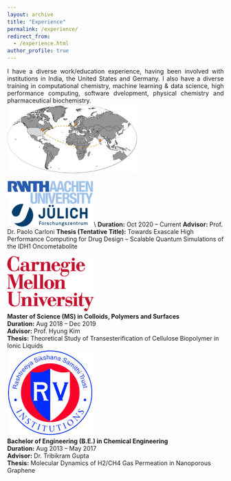 ```yaml
---
layout: archive
title: "Experience"
permalink: /experience/
redirect_from: 
  - /experience.html
author_profile: true
---
```


<div style="text-align: justify">
I have a diverse work/education experience, having been involved with institutions in India, the United States and Germany. I also have a diverse training in computational chemistry, machine learning & data science, high performance computing, software dvelopment, physical chemistry and pharmaceutical biochemistry.
</div>
  
<img src="../images/Experience.jpg"  width="60%" height="40%">

<img src="../images/rwth_fzj.png"  width="40%" height="20%"/>\\
**Duration:** Oct 2020 – Current
**Advisor:** Prof. Dr. Paolo Carloni
**Thesis (Tentative Title):** Towards Exascale High Performance Computing for Drug Design – Scalable Quantum Simulations of the IDH1 Oncometabolite

<img style="float: center;" src="../images/cmu.png"  width="40%" height="20%"/>  
<br>
<div style="text-align: left"> <b> Master of Science (MS) in Colloids, Polymers and Surfaces </b>
  <br>
  <b>Duration:</b> Aug 2018 – Dec 2019
  <br>
  <b>Advisor:</b> Prof. Hyung Kim
  <br>
  <b> Thesis:</b> Theoretical Study of Transesterification of Cellulose Biopolymer in Ionic Liquids
</div>

<img style="float: center;" src="../images/rv.png"  width="40%" height="20%"/>
<br>
<div style="text-align: left"> <b> Bachelor of Engineering (B.E.) in Chemical Engineering </b>
    <br>
  <b>Duration:</b> Aug 2013 – May 2017
  <br>
  <b>Advisor:</b> Dr. Tribikram Gupta
  <br>
  <b> Thesis:</b> Molecular Dynamics of H2/CH4 Gas Permeation in Nanoporous Graphene
</div>
